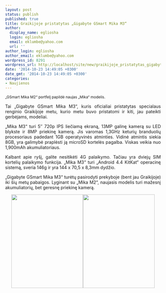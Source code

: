 ```yaml
---
layout: post
status: publish
published: true
title: Graikijoje pristatytas „Gigabyte GSmart Mika M3“
author:
  display_name: egliosha
  login: egliosha
  email: eklumbe@yahoo.com
  url: ''
author_login: egliosha
author_email: eklumbe@yahoo.com
wordpress_id: 8291
wordpress_url: http://localhost/site/new/graikijoje_pristatytas_gigabyte_gsmart_mika_m3/
date: '2014-10-23 14:49:05 +0300'
date_gmt: '2014-10-23 14:49:05 +0300'
categories:
- Naujienos
---
```

<p style="text-align: justify;">
	<span style="font-size: 12px;">&bdquo;GSmart Mika M2&ldquo; portfelį papildė naujas &bdquo;Mika&ldquo; modelis.</span></p>
<p style="text-align: justify;">
	Tai &bdquo;Gigabyte GSmart Mika M3&ldquo;, kuris oficialiai pristatytas specialaus renginio Graikijoje metu, kurio metu buvo pristatomi ir kiti, jau pateikti gerbėjams, modeliai.</p>
<p style="text-align: justify;">
	&bdquo;Mika M3&ldquo; turi 5&Prime; 720p IPS liečiamą ekraną, 13MP galinę kamerą su LED blykste ir 8MP priekinę kamerą. Jis varomas 1,3GHz keturių branduolių procesoriaus padedant 1GB operatyvinės atminties. Vidinė atmintis siekia 8GB, yra galimybė praplėsti ją microSD kortelės pagalba. Viskas veikia nuo 1,900mAh akumuliatoriaus.</p>
<p style="text-align: justify;">
	Kalbant apie ry&scaron;į, galite nesitikėti 4G palaikymo. Tačiau yra dviejų SIM kortelių palaikymo funkcija. &bdquo;Mika M3&ldquo; turi &bdquo;Android 4.4 KitKat&ldquo; operacinę sistemą, sveria 146g ir yra 144 x 70,5 x 8,3mm dydžio.</p>
<p style="text-align: justify;">
	&bdquo;Gigabyte GSmart Mika M3&ldquo; turėtų pasirodyti prekyboje (bent jau Graikijoje) iki &scaron;ių metų pabaigos. Lyginant su &bdquo;Mika M2&ldquo;, naujasis modelis turi mažesnį akumuliatorių, bet geresnę priekinę kamerą.</p>
<p style="text-align: center;">
	<a href="http://technews.lt/userfiles/gigabyte(4).jpg"><img alt="" src="http://technews.lt/userfiles/gigabyte(4).jpg" style="width: 232px; height: 303px;" /></a><a href="http://technews.lt/userfiles/gigabyte1.jpg"><img alt="" src="http://technews.lt/userfiles/gigabyte1.jpg" style="width: 232px; height: 303px;" /></a></p>

